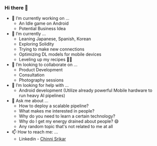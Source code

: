 ### Hi there 👋

- 🔭 I’m currently working on ...
  - An Idle game on Android
  - Potential Business Idea 
- 🌱 I’m currently ...
  - Leaning Japanese, Spanish, Korean
  - Exploring Solidity
  - Trying to make new connections
  - Optimizing DL models for mobile devices
  - Leveling up my recipes :cook:
- 👯 I’m looking to collaborate on ...
  - Product Development
  - Consultation
  - Photography sessions
- 🤔 I’m looking for help with ...
  - Android development (Utilize already powerful Mobile hardware to run heavy AI pipelines)
- 💬 Ask me about ...
  - How to deploy a scalable pipeline?
  - What makes me interested in people?
  - Why do you need to learn a certain technology?
  - Why do I get my energy drained about people? :smile: 
  - Any random topic that's not related to me at all
- 📫 How to reach me: ...
  - Linkedin - [Chinni Srikar](https://www.linkedin.com/in/chinni-srikar-a-54b29816b/)

<!--
**acsrikar279/acsrikar279** is a ✨ _special_ ✨ repository because its `README.md` (this file) appears on your GitHub profile.

Here are some ideas to get you started:

- 🔭 I’m currently working on ...
- 🌱 I’m currently learning ...
- 👯 I’m looking to collaborate on ...
- 🤔 I’m looking for help with ...
- 💬 Ask me about ...
- 📫 How to reach me: ...
- 😄 Pronouns: ...
- ⚡ Fun fact: ...
-->
